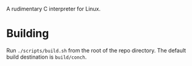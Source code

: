 A rudimentary C interpreter for Linux.

# Building

Run ```./scripts/build.sh``` from the root of the repo directory. The default build destination is ```build/conch```.
